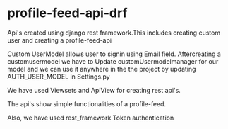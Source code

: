 # profile-feed-api-drf
Api's created using django rest framework.This includes creating custom user and creating a profile-feed-api


Custom UserModel allows user to signin using Email field.
Aftercreating a customusermodel we have to Update customUsermodelmanager for our model and we can use it anywhere in the the project by updating AUTH_USER_MODEL in Settings.py

We have used Viewsets and ApiView for creating rest api's.

The api's show simple functionalities of a profile-feed.

Also, we have used rest_framework Token authentication
